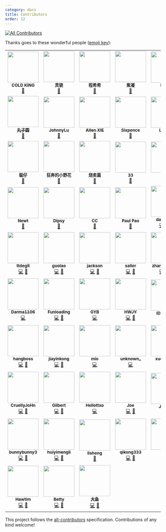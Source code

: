 ```yaml
---
category: docs
title: Contributors
order: 12
---
```


<!-- ALL-CONTRIBUTORS-BADGE:START - Do not remove or modify this section -->
[![All Contributors](https://img.shields.io/badge/all_contributors-67-orange.svg?style=flat-square)](#contributors-)
<!-- ALL-CONTRIBUTORS-BADGE:END -->

Thanks goes to these wonderful people ([emoji key](https://allcontributors.org/docs/en/emoji-key)):

<span class="all-contributors"></span>

<!-- ALL-CONTRIBUTORS-LIST:START - Do not remove or modify this section -->
<!-- prettier-ignore-start -->
<!-- markdownlint-disable -->
<table>
  <tr>
    <td align="center"><img src="https://idux-cdn.sangfor.com.cn/designer/21725.png?s=100" width="100px;" alt=""/><br /><sub><b>COLD KING</b></sub><br /><a href="#design" title="Design">🎨</a></td>
    <td align="center"><img src="https://idux-cdn.sangfor.com.cn/designer/19236.png?s=100" width="100px;" alt=""/><br /><sub><b>灵骁</b></sub><br /><a href="#design" title="Design">🎨</a></td>
    <td align="center"><img src="https://idux-cdn.sangfor.com.cn/designer/38738.png?s=100" width="100px;" alt=""/><br /><sub><b>程希希</b></sub><br /><a href="#design" title="Design">🎨</a></td>
    <td align="center"><img src="https://idux-cdn.sangfor.com.cn/designer/84691.png?s=100" width="100px;" alt=""/><br /><sub><b>紫凝</b></sub><br /><a href="#design" title="Design">🎨</a></td>
    <td align="center"><img src="https://idux-cdn.sangfor.com.cn/designer/24305.png?s=100" width="100px;" alt=""/><br /><sub><b>Hardy</b></sub><br /><a href="#design" title="Design">🎨</a></td>
    <td align="center"><img src="https://idux-cdn.sangfor.com.cn/designer/85699.png?s=100" width="100px;" alt=""/><br /><sub><b>小朦大发发发</b></sub><br /><a href="#design" title="Design">🎨</a></td>
    <td align="center"><a href="https://i.ui.cn/ucenter/58385?type=work"><img src="https://idux-cdn.sangfor.com.cn/designer/72558.png?s=100" width="100px;" alt=""/><br /><sub><b>Yana</b></sub></a><br /><a href="#design" title="Design">🎨</a></td>
  </tr>
  <tr>
    <td align="center"><a href="http://www.woshipm.com/u/323511"><img src="https://idux-cdn.sangfor.com.cn/designer/25923.png?s=100" width="100px;" alt=""/><br /><sub><b>丸子圆</b></sub></a><br /><a href="#design" title="Design">🎨</a></td>
    <td align="center"><img src="https://idux-cdn.sangfor.com.cn/designer/15924.png?s=100" width="100px;" alt=""/><br /><sub><b>JohnnyLu</b></sub><br /><a href="#design" title="Design">🎨</a></td>
    <td align="center"><a href="https://github.com/pyrolism"><img src="https://avatars.githubusercontent.com/u/43670641?v=4?s=100" width="100px;" alt=""/><br /><sub><b>Allen XIE</b></sub></a><br /><a href="#design-pyrolism" title="Design">🎨</a></td>
    <td align="center"><img src="https://idux-cdn.sangfor.com.cn/designer/12900.png?s=100" width="100px;" alt=""/><br /><sub><b>Sixpence</b></sub><br /><a href="#design" title="Design">🎨</a></td>
    <td align="center"><img src="https://idux-cdn.sangfor.com.cn/designer/67545.png?s=100" width="100px;" alt=""/><br /><sub><b>Lavinia</b></sub><br /><a href="#design" title="Design">🎨</a></td>
    <td align="center"><img src="https://idux-cdn.sangfor.com.cn/designer/47606.png?s=100" width="100px;" alt=""/><br /><sub><b>高山流水</b></sub><br /><a href="#design" title="Design">🎨</a></td>
    <td align="center"><img src="https://idux-cdn.sangfor.com.cn/designer/48710.png?s=100" width="100px;" alt=""/><br /><sub><b>L--xxing</b></sub><br /><a href="#design" title="Design">🎨</a></td>
  </tr>
  <tr>
    <td align="center"><img src="https://idux-cdn.sangfor.com.cn/designer/15441.png?s=100" width="100px;" alt=""/><br /><sub><b>聪仔</b></sub><br /><a href="#design" title="Design">🎨</a></td>
    <td align="center"><img src="https://idux-cdn.sangfor.com.cn/designer/67150.png?s=100" width="100px;" alt=""/><br /><sub><b>狂奔的小野花</b></sub><br /><a href="#design" title="Design">🎨</a></td>
    <td align="center"><img src="https://idux-cdn.sangfor.com.cn/designer/40324.png?s=100" width="100px;" alt=""/><br /><sub><b>烧卖菌</b></sub><br /><a href="#design" title="Design">🎨</a></td>
    <td align="center"><img src="https://idux-cdn.sangfor.com.cn/designer/97400.png?s=100" width="100px;" alt=""/><br /><sub><b>33</b></sub><br /><a href="#design" title="Design">🎨</a></td>
    <td align="center"><img src="https://idux-cdn.sangfor.com.cn/designer/13630.png?s=100" width="100px;" alt=""/><br /><sub><b>Jul</b></sub><br /><a href="#design" title="Design">🎨</a></td>
    <td align="center"><img src="https://idux-cdn.sangfor.com.cn/designer/39433.png?s=100" width="100px;" alt=""/><br /><sub><b>齐弧</b></sub><br /><a href="#design" title="Design">🎨</a></td>
    <td align="center"><img src="https://idux-cdn.sangfor.com.cn/designer/13403.png?s=100" width="100px;" alt=""/><br /><sub><b>晴0v0</b></sub><br /><a href="#design" title="Design">🎨</a></td>
  </tr>
  <tr>
    <td align="center"><img src="https://idux-cdn.sangfor.com.cn/designer/30507.png?s=100" width="100px;" alt=""/><br /><sub><b>Newt</b></sub><br /><a href="#design" title="Design">🎨</a></td>
    <td align="center"><img src="https://idux-cdn.sangfor.com.cn/designer/35290.png?s=100" width="100px;" alt=""/><br /><sub><b>Dipsy</b></sub><br /><a href="#design" title="Design">🎨</a></td>
    <td align="center"><img src="https://idux-cdn.sangfor.com.cn/designer/56071.png?s=100" width="100px;" alt=""/><br /><sub><b>CC</b></sub><br /><a href="#design" title="Design">🎨</a></td>
    <td align="center"><img src="https://idux-cdn.sangfor.com.cn/designer/18797.png?s=100" width="100px;" alt=""/><br /><sub><b>Paul Pao</b></sub><br /><a href="#design" title="Design">🎨</a></td>
    <td align="center"><a href="https://www.danran.site/"><img src="https://avatars.githubusercontent.com/u/25052421?v=4?s=100" width="100px;" alt=""/><br /><sub><b>danranVm</b></sub></a><br /><a href="https://github.com/IDuxFE/idux/commits?author=danranVm" title="Code">💻</a> <a href="https://github.com/IDuxFE/idux/commits?author=danranVm" title="Documentation">📖</a> <a href="https://github.com/IDuxFE/idux/pulls?q=is%3Apr+reviewed-by%3AdanranVm" title="Reviewed Pull Requests">👀</a></td>
    <td align="center"><a href="https://github.com/LaamGinghong"><img src="https://avatars.githubusercontent.com/u/33472924?v=4?s=100" width="100px;" alt=""/><br /><sub><b>LaamGinghong</b></sub></a><br /><a href="https://github.com/IDuxFE/idux/commits?author=LaamGinghong" title="Code">💻</a> <a href="https://github.com/IDuxFE/idux/commits?author=LaamGinghong" title="Documentation">📖</a> <a href="https://github.com/IDuxFE/idux/pulls?q=is%3Apr+reviewed-by%3ALaamGinghong" title="Reviewed Pull Requests">👀</a></td>
    <td align="center"><a href="https://github.com/liuzaijiang"><img src="https://avatars.githubusercontent.com/u/26105153?v=4?s=100" width="100px;" alt=""/><br /><sub><b>Liuzj</b></sub></a><br /><a href="https://github.com/IDuxFE/idux/commits?author=liuzaijiang" title="Code">💻</a> <a href="https://github.com/IDuxFE/idux/commits?author=liuzaijiang" title="Documentation">📖</a> <a href="https://github.com/IDuxFE/idux/pulls?q=is%3Apr+reviewed-by%3Aliuzaijiang" title="Reviewed Pull Requests">👀</a></td>
  </tr>
  <tr>
    <td align="center"><a href="https://github.com/ttdegit"><img src="https://avatars.githubusercontent.com/u/92283865?v=4?s=100" width="100px;" alt=""/><br /><sub><b>ttdegit</b></sub></a><br /><a href="https://github.com/IDuxFE/idux/commits?author=ttdegit" title="Code">💻</a> <a href="https://github.com/IDuxFE/idux/commits?author=ttdegit" title="Documentation">📖</a></td>
    <td align="center"><a href="https://github.com/imguolao"><img src="https://avatars.githubusercontent.com/u/25502024?v=4?s=100" width="100px;" alt=""/><br /><sub><b>guolao</b></sub></a><br /><a href="https://github.com/IDuxFE/idux/commits?author=imguolao" title="Code">💻</a> <a href="https://github.com/IDuxFE/idux/commits?author=imguolao" title="Documentation">📖</a></td>
    <td align="center"><a href="https://github.com/jackson-yyy"><img src="https://avatars.githubusercontent.com/u/22521237?v=4?s=100" width="100px;" alt=""/><br /><sub><b>jackson</b></sub></a><br /><a href="https://github.com/IDuxFE/idux/commits?author=jackson-yyy" title="Code">💻</a> <a href="https://github.com/IDuxFE/idux/commits?author=jackson-yyy" title="Documentation">📖</a></td>
    <td align="center"><a href="https://github.com/sallerli1"><img src="https://avatars.githubusercontent.com/u/28892824?v=4?s=100" width="100px;" alt=""/><br /><sub><b>saller</b></sub></a><br /><a href="https://github.com/IDuxFE/idux/commits?author=sallerli1" title="Code">💻</a> <a href="https://github.com/IDuxFE/idux/commits?author=sallerli1" title="Documentation">📖</a></td>
    <td align="center"><a href="https://github.com/coolyuantao"><img src="https://avatars.githubusercontent.com/u/3478550?v=4?s=100" width="100px;" alt=""/><br /><sub><b>zhangyuantao</b></sub></a><br /><a href="https://github.com/IDuxFE/idux/commits?author=coolyuantao" title="Code">💻</a> <a href="https://github.com/IDuxFE/idux/commits?author=coolyuantao" title="Documentation">📖</a> <a href="https://github.com/IDuxFE/idux/pulls?q=is%3Apr+reviewed-by%3Acoolyuantao" title="Reviewed Pull Requests">👀</a></td>
    <td align="center"><a href="https://juejin.im/user/5c15d35fe51d4545ae495e43"><img src="https://avatars.githubusercontent.com/u/31237954?v=4?s=100" width="100px;" alt=""/><br /><sub><b>X.Q. Chen</b></sub></a><br /><a href="https://github.com/IDuxFE/idux/commits?author=brenner8023" title="Code">💻</a> <a href="https://github.com/IDuxFE/idux/commits?author=brenner8023" title="Documentation">📖</a></td>
    <td align="center"><a href="https://github.com/Lincoln-xzc"><img src="https://avatars.githubusercontent.com/u/13760003?v=4?s=100" width="100px;" alt=""/><br /><sub><b>Lincoln</b></sub></a><br /><a href="https://github.com/IDuxFE/idux/commits?author=Lincoln-xzc" title="Code">💻</a> <a href="https://github.com/IDuxFE/idux/commits?author=Lincoln-xzc" title="Documentation">📖</a></td>
  </tr>
  <tr>
    <td align="center"><a href="https://github.com/Darma1106"><img src="https://avatars.githubusercontent.com/u/45746207?v=4?s=100" width="100px;" alt=""/><br /><sub><b>Darma1106</b></sub></a><br /><a href="https://github.com/IDuxFE/idux/commits?author=Darma1106" title="Code">💻</a></td>
    <td align="center"><a href="https://cocacolf.now.sh/"><img src="https://avatars.githubusercontent.com/u/25732253?v=4?s=100" width="100px;" alt=""/><br /><sub><b>Funloading</b></sub></a><br /><a href="https://github.com/IDuxFE/idux/commits?author=CocaColf" title="Code">💻</a> <a href="https://github.com/IDuxFE/idux/commits?author=CocaColf" title="Documentation">📖</a></td>
    <td align="center"><a href="https://zjgyb.github.io/"><img src="https://avatars.githubusercontent.com/u/26177071?v=4?s=100" width="100px;" alt=""/><br /><sub><b>GYB</b></sub></a><br /><a href="https://github.com/IDuxFE/idux/commits?author=zjgyb" title="Code">💻</a></td>
    <td align="center"><a href="https://github.com/lwh2015"><img src="https://avatars.githubusercontent.com/u/16028333?v=4?s=100" width="100px;" alt=""/><br /><sub><b>HWJY</b></sub></a><br /><a href="https://github.com/IDuxFE/idux/commits?author=lwh2015" title="Code">💻</a> <a href="https://github.com/IDuxFE/idux/commits?author=lwh2015" title="Documentation">📖</a></td>
    <td align="center"><a href="https://github.com/IDuxTeam"><img src="https://avatars.githubusercontent.com/u/75251688?v=4?s=100" width="100px;" alt=""/><br /><sub><b>IDuxTeam</b></sub></a><br /><a href="https://github.com/IDuxFE/idux/commits?author=IDuxTeam" title="Documentation">📖</a></td>
    <td align="center"><a href="http://yanm.in/"><img src="https://avatars.githubusercontent.com/u/1845040?v=4?s=100" width="100px;" alt=""/><br /><sub><b>Yanming Deng</b></sub></a><br /><a href="https://github.com/IDuxFE/idux/commits?author=cisolarix" title="Code">💻</a> <a href="https://github.com/IDuxFE/idux/commits?author=cisolarix" title="Documentation">📖</a></td>
    <td align="center"><a href="https://github.com/clfeng"><img src="https://avatars.githubusercontent.com/u/20736207?v=4?s=100" width="100px;" alt=""/><br /><sub><b>clfeng</b></sub></a><br /><a href="https://github.com/IDuxFE/idux/commits?author=clfeng" title="Code">💻</a> <a href="https://github.com/IDuxFE/idux/commits?author=clfeng" title="Documentation">📖</a></td>
  </tr>
  <tr>
    <td align="center"><a href="https://github.com/hangboss1761"><img src="https://avatars.githubusercontent.com/u/30379896?v=4?s=100" width="100px;" alt=""/><br /><sub><b>hangboss</b></sub></a><br /><a href="https://github.com/IDuxFE/idux/commits?author=hangboss1761" title="Code">💻</a> <a href="https://github.com/IDuxFE/idux/commits?author=hangboss1761" title="Documentation">📖</a></td>
    <td align="center"><a href="https://github.com/jiayinkong"><img src="https://avatars.githubusercontent.com/u/73403506?v=4?s=100" width="100px;" alt=""/><br /><sub><b>jiayinkong</b></sub></a><br /><a href="https://github.com/IDuxFE/idux/commits?author=jiayinkong" title="Code">💻</a> <a href="https://github.com/IDuxFE/idux/commits?author=jiayinkong" title="Documentation">📖</a></td>
    <td align="center"><a href="https://github.com/miomio-xiao"><img src="https://avatars.githubusercontent.com/u/19550383?v=4?s=100" width="100px;" alt=""/><br /><sub><b>mio</b></sub></a><br /><a href="https://github.com/IDuxFE/idux/commits?author=miomio-xiao" title="Code">💻</a></td>
    <td align="center"><a href="https://github.com/unknownzjc"><img src="https://avatars.githubusercontent.com/u/17921090?v=4?s=100" width="100px;" alt=""/><br /><sub><b>unknown_</b></sub></a><br /><a href="https://github.com/IDuxFE/idux/commits?author=unknownzjc" title="Code">💻</a></td>
    <td align="center"><a href="https://github.com/xuemanchi"><img src="https://avatars.githubusercontent.com/u/31590999?v=4?s=100" width="100px;" alt=""/><br /><sub><b>xuemanchi</b></sub></a><br /><a href="https://github.com/IDuxFE/idux/commits?author=xuemanchi" title="Code">💻</a> <a href="https://github.com/IDuxFE/idux/commits?author=xuemanchi" title="Documentation">📖</a></td>
    <td align="center"><a href="https://github.com/zymoplastic"><img src="https://avatars.githubusercontent.com/u/25114328?v=4?s=100" width="100px;" alt=""/><br /><sub><b>zymoplastic</b></sub></a><br /><a href="https://github.com/IDuxFE/idux/commits?author=zymoplastic" title="Code">💻</a> <a href="https://github.com/IDuxFE/idux/commits?author=zymoplastic" title="Documentation">📖</a></td>
    <td align="center"><a href="https://github.com/typistZxd"><img src="https://avatars.githubusercontent.com/u/17819018?v=4?s=100" width="100px;" alt=""/><br /><sub><b>东木</b></sub></a><br /><a href="https://github.com/IDuxFE/idux/commits?author=typistZxd" title="Code">💻</a> <a href="https://github.com/IDuxFE/idux/commits?author=typistZxd" title="Documentation">📖</a></td>
  </tr>
  <tr>
    <td align="center"><a href="https://github.com/CruellyJoHn"><img src="https://avatars.githubusercontent.com/u/33001639?v=4?s=100" width="100px;" alt=""/><br /><sub><b>CruellyJoHn</b></sub></a><br /><a href="https://github.com/IDuxFE/idux/commits?author=CruellyJoHn" title="Code">💻</a> <a href="https://github.com/IDuxFE/idux/commits?author=CruellyJoHn" title="Documentation">📖</a></td>
    <td align="center"><a href="https://github.com/Gilbert5210"><img src="https://avatars.githubusercontent.com/u/17983736?v=4?s=100" width="100px;" alt=""/><br /><sub><b>Gilbert</b></sub></a><br /><a href="https://github.com/IDuxFE/idux/commits?author=Gilbert5210" title="Code">💻</a> <a href="https://github.com/IDuxFE/idux/commits?author=Gilbert5210" title="Documentation">📖</a></td>
    <td align="center"><a href="https://github.com/Hellottxo"><img src="https://avatars.githubusercontent.com/u/32641974?v=4?s=100" width="100px;" alt=""/><br /><sub><b>Hellottxo</b></sub></a><br /><a href="https://github.com/IDuxFE/idux/commits?author=Hellottxo" title="Code">💻</a></td>
    <td align="center"><a href="https://github.com/Usualminds"><img src="https://avatars.githubusercontent.com/u/19425902?v=4?s=100" width="100px;" alt=""/><br /><sub><b>Joe</b></sub></a><br /><a href="https://github.com/IDuxFE/idux/commits?author=Usualminds" title="Code">💻</a> <a href="https://github.com/IDuxFE/idux/commits?author=Usualminds" title="Documentation">📖</a></td>
    <td align="center"><a href="https://github.com/Jouryjc"><img src="https://avatars.githubusercontent.com/u/11925053?v=4?s=100" width="100px;" alt=""/><br /><sub><b>Jouryjc</b></sub></a><br /><a href="https://github.com/IDuxFE/idux/commits?author=Jouryjc" title="Documentation">📖</a></td>
    <td align="center"><a href="https://github.com/KnorienChang"><img src="https://avatars.githubusercontent.com/u/22536347?v=4?s=100" width="100px;" alt=""/><br /><sub><b>Knorien</b></sub></a><br /><a href="https://github.com/IDuxFE/idux/commits?author=KnorienChang" title="Code">💻</a> <a href="https://github.com/IDuxFE/idux/commits?author=KnorienChang" title="Documentation">📖</a></td>
    <td align="center"><a href="https://github.com/ShannyShanny"><img src="https://avatars.githubusercontent.com/u/20738978?v=4?s=100" width="100px;" alt=""/><br /><sub><b>Shanny</b></sub></a><br /><a href="https://github.com/IDuxFE/idux/commits?author=ShannyShanny" title="Code">💻</a> <a href="https://github.com/IDuxFE/idux/commits?author=ShannyShanny" title="Documentation">📖</a></td>
  </tr>
  <tr>
    <td align="center"><a href="https://github.com/bunnybunny3"><img src="https://avatars.githubusercontent.com/u/30164108?v=4?s=100" width="100px;" alt=""/><br /><sub><b>bunnybunny3</b></sub></a><br /><a href="https://github.com/IDuxFE/idux/commits?author=bunnybunny3" title="Code">💻</a> <a href="https://github.com/IDuxFE/idux/commits?author=bunnybunny3" title="Documentation">📖</a></td>
    <td align="center"><a href="https://github.com/huiyimeijiaodian"><img src="https://avatars.githubusercontent.com/u/11565772?v=4?s=100" width="100px;" alt=""/><br /><sub><b>huiyimengli</b></sub></a><br /><a href="https://github.com/IDuxFE/idux/commits?author=huiyimeijiaodian" title="Code">💻</a> <a href="https://github.com/IDuxFE/idux/commits?author=huiyimeijiaodian" title="Documentation">📖</a></td>
    <td align="center"><a href="https://github.com/FAKER-A"><img src="https://avatars.githubusercontent.com/u/25676164?v=4?s=100" width="100px;" alt=""/><br /><sub><b>lisheng</b></sub></a><br /><a href="https://github.com/IDuxFE/idux/commits?author=FAKER-A" title="Documentation">📖</a></td>
    <td align="center"><a href="https://github.com/qikong333"><img src="https://avatars.githubusercontent.com/u/23370805?v=4?s=100" width="100px;" alt=""/><br /><sub><b>qikong333</b></sub></a><br /><a href="https://github.com/IDuxFE/idux/commits?author=qikong333" title="Code">💻</a> <a href="https://github.com/IDuxFE/idux/commits?author=qikong333" title="Documentation">📖</a></td>
    <td align="center"><a href="https://github.com/sjia0307"><img src="https://avatars.githubusercontent.com/u/70807981?v=4?s=100" width="100px;" alt=""/><br /><sub><b>sjia</b></sub></a><br /><a href="https://github.com/IDuxFE/idux/commits?author=sjia0307" title="Code">💻</a> <a href="https://github.com/IDuxFE/idux/commits?author=sjia0307" title="Documentation">📖</a></td>
    <td align="center"><a href="https://github.com/rhinonan"><img src="https://avatars.githubusercontent.com/u/9367487?v=4?s=100" width="100px;" alt=""/><br /><sub><b>卡猫司机</b></sub></a><br /><a href="https://github.com/IDuxFE/idux/commits?author=rhinonan" title="Code">💻</a> <a href="https://github.com/IDuxFE/idux/commits?author=rhinonan" title="Documentation">📖</a></td>
    <td align="center"><a href="https://blog.he110.info/"><img src="https://avatars.githubusercontent.com/u/16161582?v=4?s=100" width="100px;" alt=""/><br /><sub><b>牡龙</b></sub></a><br /><a href="https://github.com/IDuxFE/idux/commits?author=He110te4m" title="Documentation">📖</a></td>
  </tr>
  <tr>
    <td align="center"><a href="https://github.com/hawtim"><img src="https://avatars.githubusercontent.com/u/11072796?v=4?s=100" width="100px;" alt=""/><br /><sub><b>Hawtim</b></sub></a><br /><a href="https://github.com/IDuxFE/idux/commits?author=hawtim" title="Code">💻</a> <a href="https://github.com/IDuxFE/idux/commits?author=hawtim" title="Documentation">📖</a></td>
    <td align="center"><a href="https://github.com/thinkingOfBetty"><img src="https://avatars.githubusercontent.com/u/32190750?v=4?s=100" width="100px;" alt=""/><br /><sub><b>Betty</b></sub></a><br /><a href="https://github.com/IDuxFE/idux/commits?author=thinkingOfBetty" title="Code">💻</a> <a href="https://github.com/IDuxFE/idux/commits?author=thinkingOfBetty" title="Documentation">📖</a></td>
    <td align="center"><a href="https://github.com/qingshan-dev"><img src="https://avatars.githubusercontent.com/u/3405826?v=4?s=100" width="100px;" alt=""/><br /><sub><b>大鱼</b></sub></a><br /><a href="https://github.com/IDuxFE/idux/commits?author=qingshan-dev" title="Code">💻</a> <a href="https://github.com/IDuxFE/idux/commits?author=qingshan-dev" title="Documentation">📖</a></td>
  </tr>
</table>

<!-- markdownlint-restore -->
<!-- prettier-ignore-end -->

<!-- ALL-CONTRIBUTORS-LIST:END -->

This project follows the [all-contributors](https://github.com/all-contributors/all-contributors) specification. Contributions of any kind welcome!
